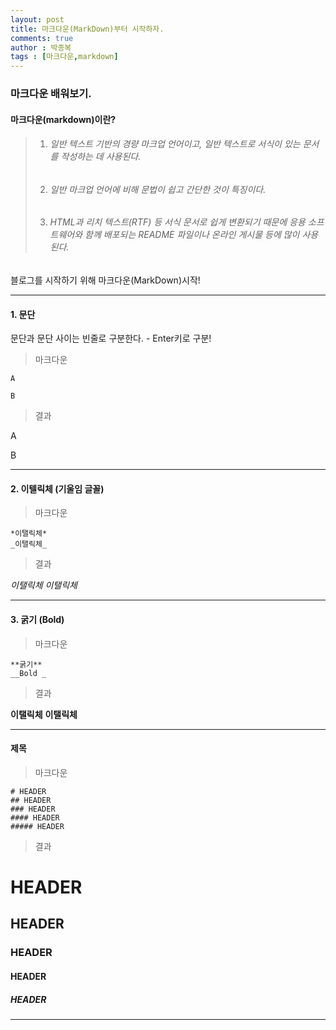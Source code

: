 ```yaml
---
layout: post
title: 마크다운(MarkDown)부터 시작하자.
comments: true
author : 박종복
tags : [마크다운,markdown]
---
```


### 마크다운 배워보기.
#### 마크다운(markdown)이란?
> 1. ###### 일반 텍스트 기반의 경량 마크업 언어이고, 일반 텍스트로 서식이 있는 문서를 작성하는 데 사용된다.  
> 2. ###### 일반 마크업 언어에 비해 문법이 쉽고 간단한 것이 특징이다.  
> 3. ###### HTML과 리치 텍스트(RTF) 등 서식 문서로 쉽게 변환되기 때문에 응용 소프트웨어와 함께 배포되는 README 파일이나 온라인 게시물 등에 많이 사용된다.  

 블로그를 시작하기 위해 마크다운(MarkDown)시작!
 
---

#### 1. 문단
문단과 문단 사이는 빈줄로 구분한다. - Enter키로 구분!
> 마크다운

```
A

B
```

> 결과

A

B

---

#### 2. 이텔릭체 (기울임 글꼴)
> 마크다운

```
*이탤릭체*
_이탤릭체_ 
``` 

> 결과

*이탤릭체*
_이탤릭체_

---

#### 3. 굵기 (Bold)
> 마크다운

```
**굵기**
__Bold _
``` 

> 결과

**이탤릭체**
__이탤릭체__

---

#### 제목
> 마크다운

```
# HEADER
## HEADER   
### HEADER  
#### HEADER   
##### HEADER
```

> 결과

# HEADER  
## HEADER  
### HEADER  
#### HEADER  
##### HEADER  

---


